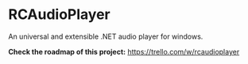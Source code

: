 # RCAudioPlayer
An universal and extensible .NET audio player for windows.

**Check the roadmap of this project:** https://trello.com/w/rcaudioplayer
